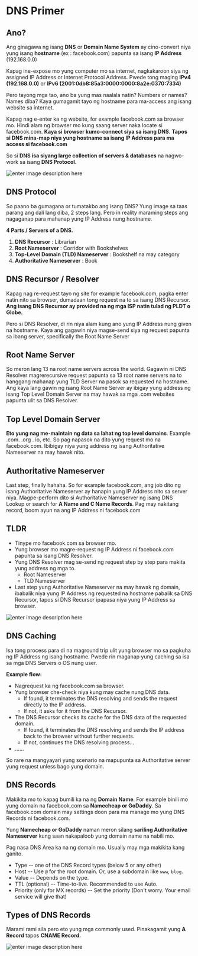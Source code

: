 # DNS Primer


## Ano?
Ang ginagawa ng isang **DNS** or **Domain Name System** ay cino-convert niya yung isang **hostname** (ex : facebook.com) papunta sa isang **IP Address** (192.168.0.0)

Kapag ine-expose mo yung computer mo sa internet, nagkakaroon siya ng assigned IP Address or Internet Protocol Address. Pwede tong maging **IPv4 (192.168.0.0)** or **IPv6 (2001:0db8:85a3:0000:0000:8a2e:0370:7334)**

Pero tayong mga tao, ano ba yung mas naalala natin? Numbers or names? Names diba? Kaya gumagamit tayo ng hostname para ma-access ang isang website sa internet.

Kapag nag e-enter ka ng website, for example facebook.com sa browser mo. Hindi alam ng browser mo kung saang server naka locate si facebook.com. **Kaya si browser kumo-connect siya sa isang DNS**. **Tapos si DNS mina-map niya yung hostname sa isang IP Address para ma access si facebook.com**

So si **DNS isa siyang large collection of servers & databases** na nagwo-work sa isang **DNS Protocol**.

![enter image description here](https://res.cloudinary.com/practicaldev/image/fetch/s--094_8-aq--/c_limit,f_auto,fl_progressive,q_auto,w_880/https://talk.hyvor.com/blog/wp-content/uploads/2020/01/a7f51433-7b1b-4f00-84f6-313c622aa749.png)



## DNS Protocol

So paano ba gumagana or tumatakbo ang isang DNS?
Yung image sa taas parang ang dali lang diba, 2 steps lang. Pero in reality maraming steps ang nagaganap para mahanap yung IP Address nung hostname.

**4 Parts / Servers of a DNS.**

1.  **DNS Recursor** : Librarian
2.  **Root Nameserver**  : Corridor with Bookshelves
3.  **Top-Level Domain (TLD) Nameserver** : Bookshelf na may category
4.  **Authoritative Nameserver** : Book
 
## DNS Recursor / Resolver
Kapag nag re-request tayo ng site for example facebook.com, pagka enter natin nito sa browser, dumadaan tong request na to sa isang DNS Recursor. **Ang isang DNS Recursor ay provided na ng mga ISP natin tulad ng PLDT o Globe.**

Pero si DNS Resolver, di rin niya alam kung ano yung IP Address nung given na hostname. Kaya ang gagawin niya magse-send siya ng request papunta sa ibang server, specifically the Root Name Server

## Root Name Server
So meron lang 13 na root name servers across the world. Gagawin ni DNS Resolver magrerecursive request papunta sa 13 root name servers na to hanggang mahanap yung TLD Server na pasok sa requested na hostname. Ang kaya lang gawin ng isang Root Name Server ay ibigay yung address ng isang Top Level Domain Server na may hawak sa mga .com websites papunta ulit sa DNS Resolver.

## Top Level Domain Server
**Eto yung nag me-maintain ng data sa lahat ng top level domains**. Example .com. .org . io, etc. So pag napasok na dito yung request mo na facebook.com. Ibibigay niya yung address ng isang Authoritative Nameserver na may hawak nito.

## Authoritative Nameserver
Last step, finally hahaha. So for example facebook.com, ang job dito ng isang Authoritative Nameserver ay hanapin yung IP Address nito sa server niya. Magpe-perform dito si Authoritative Nameserver ng isang DNS Lookup or search for **A Name and C Name Records**. Pag may nakitang record, boom ayun na ang IP Address ni facebook.com

## TLDR
-   Tinype mo facebook.com sa browser mo.
-   Yung browser mo magre-request ng IP Address ni facebook.com papunta sa isang DNS Resolver.
-    Yung DNS Resolver mag se-send ng request step by step para makita yung address ng mga to.
	    -   Root Nameserver
	    -   TLD Nameserver
-   Last step yung Authoritative Nameserver na may hawak ng domain, ibabalik niya yung IP Address ng requested na hostname pabalik sa DNS Recursor, tapos si DNS Recursor ipapasa niya yung IP Address sa browser.

![enter image description here](https://res.cloudinary.com/practicaldev/image/fetch/s--P0AZENio--/c_limit,f_auto,fl_progressive,q_auto,w_880/https://www.cloudflare.com/img/learning/dns/dns-server-types/authoritative-nameserver.png)

## DNS Caching
Isa tong process para di na maground trip ulit yung browser mo sa pagkuha ng IP Address ng isang hostname. Pwede rin maganap yung caching sa isa sa mga DNS Servers o OS nung user.

**Example flow:**

-   Nagrequest ka ng facebook.com sa browser.
-   Yung browser che-check niya kung may cache nung DNS data.
    -   If found, it terminates the DNS resolving and sends the request directly to the IP address.
    -   If not, it asks for it from the DNS Recursor.
-   The DNS Recursor checks its cache for the DNS data of the requested domain.
    -   If found, it terminates the DNS resolving and sends the IP address back to the browser without further requests.
    -   If not, continues the DNS resolving process...
-   ......

So rare na mangyayari yung scenario na mapupunta sa Authoritative server yung request unless bago yung domain.

## DNS Records
Makikita mo to kapag bumili ka na ng **Domain Name**. For example binili mo yung domain na facebook.com sa **Namecheap or GoDaddy**. Sa facebook.com domain may settings doon para ma manage mo yung DNS Records ni facebook.com.

Yung **Namecheap or GoDaddy** naman meron silang **sariling Authoritative Nameserver** kung saan nakapaloob yung domain name na nabili mo.

Pag nasa DNS Area ka na ng domain mo. Usually may mga makikita kang ganito.

-   Type -- one of the DNS Record types (below 5 or any other)
-   Host -- Use `@` for the root domain. Or, use a subdomain like `www`, `blog`.
-   Value -- Depends on the type.
-   TTL (optional) -- Time-to-live. Recommended to use Auto.
-   Priority (only for MX records) -- Set the priority (Don't worry. Your email service will give that)


## Types of DNS Records

Marami rami sila pero eto yung mga commonly used. Pinakagamit yung **A Record** tapos **CNAME Record.**

![enter image description here](https://i.ibb.co/JnTRyKw/feqwmfekw-f.png)

